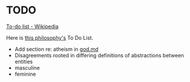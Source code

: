 # TODO

[To-do list - Wikipedia](https://en.wikipedia.org/wiki/Wikipedia:To-do_list)

Here is [this philosophy's](./this-philosophy.md) To Do List.

* Add section re: atheism in [god.md](./god.md)
* Disagreements rooted in differing definitions of abstractions between entities
* masculine
* feminine
